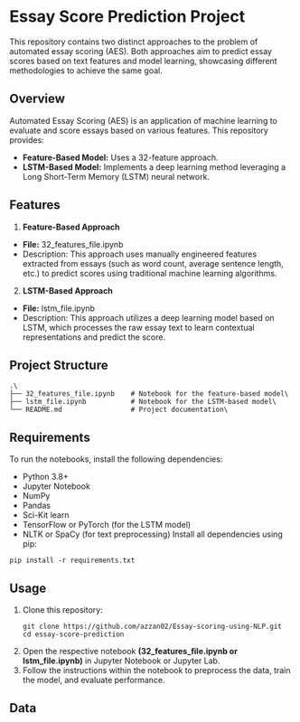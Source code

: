 # Essay Score Prediction Project
This repository contains two distinct approaches to the problem of automated essay scoring (AES). Both approaches aim to predict essay scores based on text features and model learning, showcasing different methodologies to achieve the same goal.
## Overview
Automated Essay Scoring (AES) is an application of machine learning to evaluate and score essays based on various features. This repository provides:
  - **Feature-Based Model:** Uses a 32-feature approach.
  - **LSTM-Based Model:** Implements a deep learning method leveraging a Long Short-Term Memory (LSTM) neural network.
## Features
1. **Feature-Based Approach**
  - **File:** 32_features_file.ipynb
  - Description: This approach uses manually engineered features extracted from essays (such as word count, average sentence length, etc.) to predict scores using        traditional machine learning algorithms.

2. **LSTM-Based Approach**
  - **File:** lstm_file.ipynb
  - Description: This approach utilizes a deep learning model based on LSTM, which processes the raw essay text to learn contextual representations and predict the       score.

## Project Structure
```
.\
├── 32_features_file.ipynb    # Notebook for the feature-based model\
├── lstm_file.ipynb           # Notebook for the LSTM-based model\
└── README.md                 # Project documentation\
```

## Requirements
To run the notebooks, install the following dependencies:
  - Python 3.8+
  - Jupyter Notebook
  - NumPy
  - Pandas
  - Sci-Kit learn
  - TensorFlow or PyTorch (for the LSTM model)
  - NLTK or SpaCy (for text preprocessing)
Install all dependencies using pip:
```
pip install -r requirements.txt
```
## Usage
1. Clone this repository:
   ```
   git clone https://github.com/azzan02/Essay-scoring-using-NLP.git
   cd essay-score-prediction
   ```
2. Open the respective notebook **(32_features_file.ipynb or lstm_file.ipynb)** in Jupyter Notebook or Jupyter Lab.
3. Follow the instructions within the notebook to preprocess the data, train the model, and evaluate performance.

## Data



